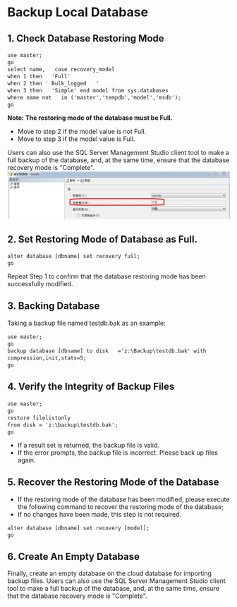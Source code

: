 # Backup Local Database

## 1. Check Database Restoring Mode
```commandline
use master;
go
select name,   case recovery_model
when 1 then   'Full'
when 2 then ' Bulk_logged   '
when 3 then   'Simple' end model from sys.databases
where name not   in ('master','tempdb','model','msdb');
go
```

**Note: The restoring mode of the database must be Full.**
- Move to step 2 if the model value is not Full.
- Move to step 3 if the model value is Full.

Users can also use the SQL Server Management Studio client tool to make a full backup of the database, and, at the same time, ensure that the database recovery mode is "Complete".
![Backup Local Database 1](../../../image/RDS/Backup-Local-Database-1.png)

## 2. Set Restoring Mode of Database as Full.
```commandline
alter database [dbname] set recovery full;
go
```

Repeat Step 1 to confirm that the database restoring mode has been successfully modified.

## 3. Backing Database
Taking a backup file named testdb.bak as an example:
```commandline
use master;
go
backup database [dbname] to disk   ='z:\Backup\testdb.bak' with compression,init,stats=5;
go
```
## 4. Verify the Integrity of Backup Files
```commandline
use master;
go
restore filelistonly 
from disk = 'z:\backup\testdb.bak';
go
```
- If a result set is returned, the backup file is valid.
- If the error prompts, the backup file is incorrect. Please back up files again.



## 5. Recover the Restoring Mode of the Database
- If the restoring mode of the database has been modified, please execute the following command to recover the restoring mode of the database;
- If no changes have been made, this step is not required.
```commandline
alter database [dbname] set recovery [model];
go
```


## 6. Create An Empty Database
Finally, create an empty database on the cloud database for importing backup files.
Users can also use the SQL Server Management Studio client tool to make a full backup of the database, and, at the same time, ensure that the database recovery mode is "Complete".
